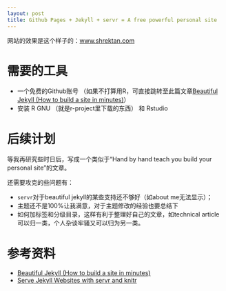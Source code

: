 ```yaml
---
layout: post
title: Github Pages + Jekyll + servr = A free powerful personal site
---
```


网站的效果是这个样子的：www.shrektan.com

# 需要的工具

- 一个免费的Github账号 （如果不打算用R，可直接跳转至此篇文章[Beautiful Jekyll (How to build a site in minutes)](http://deanattali.com/2015/03/12/beautiful-jekyll-how-to-build-a-site-in-minutes/)）
- 安装 R GNU （就是r-project里下载的东西） 和 Rstudio


# 后续计划

等我再研究些时日后，写成一个类似于“Hand by hand teach you build your personal site”的文章。

还需要攻克的些问题有：

- `servr`对于beautiful jekyll的某些支持还不够好（如about me无法显示）；
- 主题还不是100%让我满意，对于主题修改的经验也要总结下
- 如何加标签和分级目录，这样有利于整理好自己的文章，如technical article可以归一类，个人杂谈牢骚又可以归为另一类。

# 参考资料

- [Beautiful Jekyll (How to build a site in minutes)](http://deanattali.com/2015/03/12/beautiful-jekyll-how-to-build-a-site-in-minutes/)
- [Serve Jekyll Websites with servr and knitr](http://yihui.name/knitr-jekyll/2014/09/jekyll-with-knitr.html)


